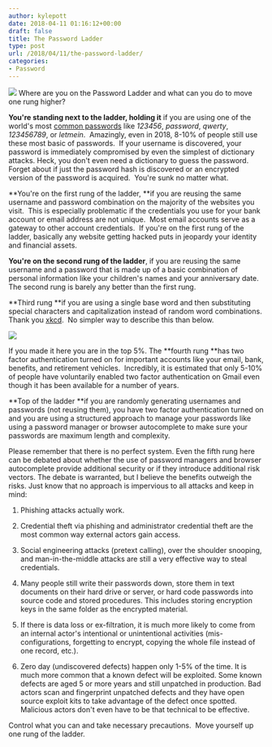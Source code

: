 ```yaml
---
author: kylepott
date: 2018-04-11 01:16:12+00:00
draft: false
title: The Password Ladder
type: post
url: /2018/04/11/the-password-ladder/
categories:
- Password
---
```


![](https://technicalagain.com/wp-content/uploads/2018/04/ladder-223x300.jpeg)
Where are you on the Password Ladder and what can you do to move one rung higher?

**You're standing next to the ladder, holding it** if you are using one of the world's most [common passwords](https://en.wikipedia.org/wiki/List_of_the_most_common_passwords) like _123456_, _password_, _qwerty_, _123456789_, or _letmein_.  Amazingly, even in 2018, 8-10% of people still use these most basic of passwords.  If your username is discovered, your password is immediately compromised by even the simplest of dictionary attacks. Heck, you don't even need a dictionary to guess the password.  Forget about if just the password hash is discovered or an encrypted version of the password is acquired.  You're sunk no matter what.

**You're on the first rung of the ladder, **if you are reusing the same username and password combination on the majority of the websites you visit.  This is especially problematic if the credentials you use for your bank account or email address are not unique.  Most email accounts serve as a gateway to other account credentials.  If you're on the first rung of the ladder, basically any website getting hacked puts in jeopardy your identity and financial assets.

**You're on the second rung of the ladder**, if you are reusing the same username and a password that is made up of a basic combination of personal information like your children's names and your anniversary date.  The second rung is barely any better than the first rung.

**Third rung **if you are using a single base word and then substituting special characters and capitalization instead of random word combinations. Thank you [xkcd](https://xkcd.com/936/).  No simpler way to describe this than below.

![](https://imgs.xkcd.com/comics/password_strength.png)


If you made it here you are in the top 5%. The **fourth rung **has two factor authentication turned on for important accounts like your email, bank, benefits, and retirement vehicles.  Incredibly, it is estimated that only 5-10% of people have voluntarily enabled two factor authentication on Gmail even though it has been available for a number of years.

**Top of the ladder **if you are randomly generating usernames and passwords (not reusing them), you have two factor authentication turned on and you are using a structured approach to manage your passwords like using a password manager or browser autocomplete to make sure your passwords are maximum length and complexity.

Please remember that there is no perfect system. Even the fifth rung here can be debated about whether the use of password managers and browser autocomplete provide additional security or if they introduce additional risk vectors. The debate is warranted, but I believe the benefits outweigh the risks. Just know that no approach is impervious to all attacks and keep in mind:








1. Phishing attacks actually work.




2. Credential theft via phishing and administrator credential theft are the most common way external actors gain access.




3. Social engineering attacks (pretext calling), over the shoulder snooping, and man-in-the-middle attacks are still a very effective way to steal credentials.




4. Many people still write their passwords down, store them in text documents on their hard drive or server, or hard code passwords into source code and stored procedures. This includes storing encryption keys in the same folder as the encrypted material.




5. If there is data loss or ex-filtration, it is much more likely to come from an internal actor's intentional or unintentional activities (mis-configurations, forgetting to encrypt, copying the whole file instead of one record, etc.).




6. Zero day (undiscovered defects) happen only 1-5% of the time. It is much more common that a known defect will be exploited. Some known defects are aged 5 or more years and still unpatched in production. Bad actors scan and fingerprint unpatched defects and they have open source exploit kits to take advantage of the defect once spotted. Malicious actors don't even have to be that technical to be effective.






Control what you can and take necessary precautions.  Move yourself up one rung of the ladder.


